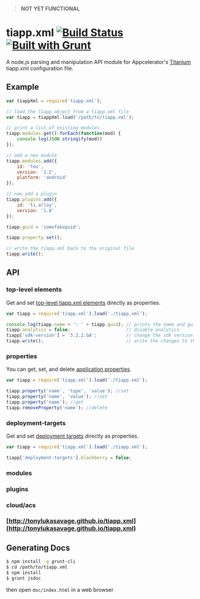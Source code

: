 > **NOT YET FUNCTIONAL**

# tiapp.xml [![Build Status](https://travis-ci.org/tonylukasavage/tiapp.xml.svg?branch=master)](https://travis-ci.org/tonylukasavage/tiapp.xml) [![Built with Grunt](https://cdn.gruntjs.com/builtwith.png)](http://gruntjs.com/)

A node.js parsing and manipulation API module for Appcelerator's [Titanium](http://www.appcelerator.com/titanium/) tiapp.xml configuration file.

## Example

```js
var tiappXml = require('tiapp.xml');

// load the Tiapp object from a tiapp.xml file
var tiapp = tiappXml.load('/path/to/tiapp.xml');

// print a list of existing modules
tiapp.modules.get().forEach(function(mod) {
	console.log(JSON.stringify(mod))
});

// add a new module
tiapp.modules.add({
	id: 'foo',
	version: '2.2',
	platform: 'android'
});

// now add a plugin
tiapp.plugins.add({
	id: 'ti.alloy',
	version: '1.0'
});

tiapp.guid = 'somefakeguid';

tiapp.property.set();

// write the tiapp.xml back to the original file
tiapp.write();
```

## API

### top-level elements

Get and set [top-level tiapp.xml elements](https://wiki.appcelerator.org/display/guides2/tiapp.xml+and+timodule.xml+Reference#tiapp.xmlandtimodule.xmlReference-TopLevelElements) directly as properties.

```js
var tiapp = require('tiapp.xml').load('./tiapp.xml');

console.log(tiapp.name + ': ' + tiapp.guid); // prints the name and guid of the app
tiapp.analytics = false;                     // disable analytics
tiapp['sdk-version'] = '3.2.2.GA';           // change the sdk version
tiapp.write();                               // write the changes to the tiapp.xml
```

### properties

You can get, set, and delete [application properties](https://wiki.appcelerator.org/display/guides2/tiapp.xml+and+timodule.xml+Reference#tiapp.xmlandtimodule.xmlReference-app_properties).

```js
var tiapp = require('tiapp.xml').load('./tiapp.xml');

tiapp.property('name', 'type', 'value'); //set
tiapp.property('name', 'value'); //set
tiapp.property('name'); //get
tiapp.removeProperty('name'); //delete
```

### deployment-targets

Get and set [deployment targets](https://wiki.appcelerator.org/display/guides2/tiapp.xml+and+timodule.xml+Reference#tiapp.xmlandtimodule.xmlReference-TopLevelElements) directly as properties.

```js
var tiapp = require('tiapp.xml').load('./tiapp.xml');

tiapp['deployment-targets'].blackberry = false;
```

### modules

### plugins

### cloud/acs

### [http://tonylukasavage.github.io/tiapp.xml](http://tonylukasavage.github.io/tiapp.xml)

## Generating Docs

```bash
$ npm install -g grunt-cli
$ cd /path/to/tiapp.xml
$ npm install
$ grunt jsdoc
```

then open `doc/index.html` in a web browser
